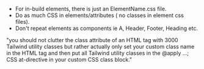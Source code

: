- For in-build elements, there is just an ElementName.css file.
- Do as much CSS in elements/attributes ( no classes in element css files).
- Don't repeat elements as components ie A, Header, Footer, Heading etc.


"you should not clutter the class attribute of an HTML tag with 3000 Tailwind utility classes but rather actually only set your custom class name in the HTML tag and then put all Tailwind utility classes in the @apply ...; CSS at-directive in your custom CSS class block."